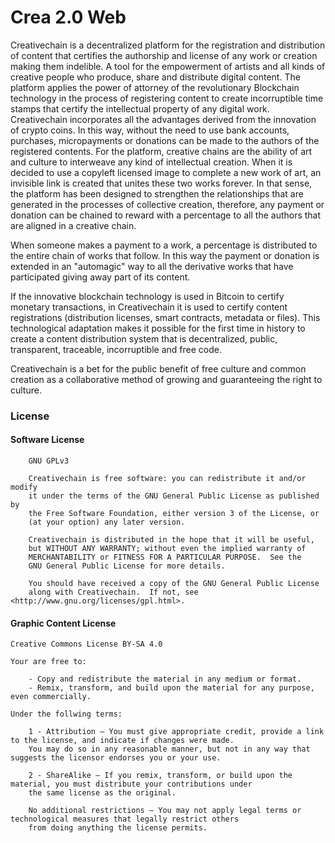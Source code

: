 # Crea 2.0 Web

Creativechain is a decentralized platform for the registration and distribution of content that certifies the authorship and license of any work or creation making them indelible. A tool for the empowerment of artists and all kinds of creative people who produce, share and distribute digital content. The platform applies the power of attorney of the revolutionary Blockchain technology in the process of registering content to create incorruptible time stamps that certify the intellectual property of any digital work. Creativechain incorporates all the advantages derived from the innovation of crypto coins. In this way, without the need to use bank accounts, purchases, micropayments or donations can be made to the authors of the registered contents. For the platform, creative chains are the ability of art and culture to interweave any kind of intellectual creation. When it is decided to use a copyleft licensed image to complete a new work of art, an invisible link is created that unites these two works forever. In that sense, the platform has been designed to strengthen the relationships that are generated in the processes of collective creation, therefore, any payment or donation can be chained to reward with a percentage to all the authors that are aligned in a creative chain.

When someone makes a payment to a work, a percentage is distributed to the entire chain of works that follow. In this way the payment or donation is extended in an "automagic" way to all the derivative works that have participated giving away part of its content.

If the innovative blockchain technology is used in Bitcoin to certify monetary transactions, in Creativechain it is used to certify content registrations (distribution licenses, smart contracts, metadata or files). This technological adaptation makes it possible for the first time in history to create a content distribution system that is decentralized, public, transparent, traceable, incorruptible and free code.

Creativechain is a bet for the public benefit of free culture and common creation as a collaborative method of growing and guaranteeing the right to culture.

### License

#### Software License
```
    GNU GPLv3
    
    Creativechain is free software: you can redistribute it and/or modify
    it under the terms of the GNU General Public License as published by
    the Free Software Foundation, either version 3 of the License, or
    (at your option) any later version.

    Creativechain is distributed in the hope that it will be useful,
    but WITHOUT ANY WARRANTY; without even the implied warranty of
    MERCHANTABILITY or FITNESS FOR A PARTICULAR PURPOSE.  See the
    GNU General Public License for more details.

    You should have received a copy of the GNU General Public License
    along with Creativechain.  If not, see <http://www.gnu.org/licenses/gpl.html>.
```

#### Graphic Content License

```
Creative Commons License BY-SA 4.0

Your are free to:

    - Copy and redistribute the material in any medium or format.
    - Remix, transform, and build upon the material for any purpose, even commercially. 
    
Under the follwing terms:

    1 - Attribution — You must give appropriate credit, provide a link to the license, and indicate if changes were made.
    You may do so in any reasonable manner, but not in any way that suggests the licensor endorses you or your use.
     
    2 - ShareAlike — If you remix, transform, or build upon the material, you must distribute your contributions under 
    the same license as the original. 
    
    No additional restrictions — You may not apply legal terms or technological measures that legally restrict others 
    from doing anything the license permits. 
```